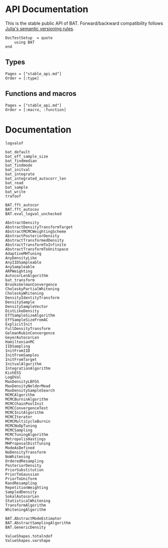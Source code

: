 # API Documentation

This is the stable public API of BAT. Forward/backward compatibility follows
[Julia's semantic versioning rules](https://julialang.github.io/Pkg.jl/v1/compatibility/).


```@meta
DocTestSetup  = quote
    using BAT
end
```

## Types

```@index
Pages = ["stable_api.md"]
Order = [:type]
```

## Functions and macros

```@index
Pages = ["stable_api.md"]
Order = [:macro, :function]
```

# Documentation


```@docs
logvalof

bat_default
bat_eff_sample_size
bat_findmedian
bat_findmode
bat_initval
bat_integrate
bat_integrated_autocorr_len
bat_read
bat_sample
bat_write
trafoof

BAT.fft_autocor
BAT.fft_autocov
BAT.eval_logval_unchecked

AbstractDensity
AbstractDensityTransformTarget
AbstractMCMCWeightingScheme
AbstractPosteriorDensity
AbstractTransformedDensity
AbstractTransformToInfinite
AbstractTransformToUnitspace
AdaptiveMHTuning
AnyDensityLike
AnyIIDSampleable
AnySampleable
ARPWeighting
AutocorLenAlgorithm
bat_transform
BrooksGelmanConvergence
CholeskyPartialWhitening
CholeskyWhitening
DensityIdentityTransform
DensitySample
DensitySampleVector
DistLikeDensity
EffSampleSizeAlgorithm
EffSampleSizeFromAC
ExplicitInit
FullDensityTransform
GelmanRubinConvergence
GeyerAutocorLen
HamiltonianMC
IIDSampling
InitFromIID
InitFromSamples
InitFromTarget
InitvalAlgorithm
IntegrationAlgorithm
KishESS
LogDVal
MaxDensityLBFGS
MaxDensityNelderMead
MaxDensitySampleSearch
MCMCAlgorithm
MCMCBurninAlgorithm
MCMCChainPoolInit
MCMCConvergenceTest
MCMCInitAlgorithm
MCMCIterator
MCMCMultiCycleBurnin
MCMCNoOpTuning
MCMCSampling
MCMCTuningAlgorithm
MetropolisHastings
MHProposalDistTuning
ModeAsDefined
NoDensityTransform
NoWhitening
OrderedResampling
PosteriorDensity
PriorSubstitution
PriorToGaussian
PriorToUniform
RandResampling
RepetitionWeighting
SampledDensity
SokalAutocorLen
StatisticalWhitening
TransformAlgorithm
WhiteningAlgorithm

BAT.AbstractModeEstimator
BAT.AbstractSamplingAlgorithm
BAT.GenericDensity

ValueShapes.totalndof
ValueShapes.varshape
```
